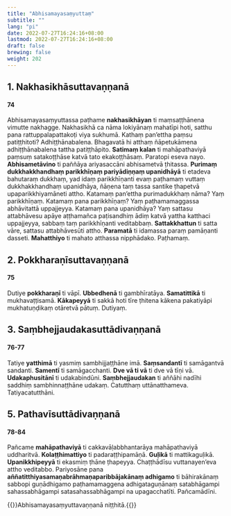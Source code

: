 ```yaml
---
title: "Abhisamayasaṃyuttaṃ"
subtitle: ""
lang: "pi"
date: 2022-07-27T16:24:16+08:00
lastmod: 2022-07-27T16:24:16+08:00
draft: false
brewing: false
weight: 202
---
```


## 1. Nakhasikhāsuttavaṇṇanā

#### 74

Abhisamayasaṃyuttassa paṭhame **nakhasikhāyan** ti maṃsaṭṭhānena vimutte nakhagge. Nakhasikhā ca nāma lokiyānaṃ mahatīpi hoti, satthu pana rattuppalapattakoṭi viya sukhumā. Kathaṃ pan’ettha paṃsu patiṭṭhitoti? Adhiṭṭhānabalena. Bhagavatā hi atthaṃ ñāpetukāmena adhiṭṭhānabalena tattha patiṭṭhāpito. **Satimaṃ kalan** ti mahāpathaviyā paṃsuṃ satakoṭṭhāse katvā tato ekakoṭṭhāsaṃ. Paratopi eseva nayo. **Abhisametāvino** ti paññāya ariyasaccāni abhisametvā ṭhitassa. **Purimaṃ dukkhakkhandhaṃ parikkhīṇaṃ pariyādiṇṇaṃ upanidhāyā** ti etadeva bahutaraṃ dukkhaṃ, yad idaṃ parikkhīṇanti evaṃ paṭhamaṃ vuttaṃ dukkhakkhandhaṃ upanidhāya, ñāṇena taṃ tassa santike ṭhapetvā upaparikkhiyamāneti attho. Katamaṃ pan’ettha purimadukkhaṃ nāma? Yaṃ parikkhīṇaṃ. Katamaṃ pana parikkhīṇaṃ? Yaṃ paṭhamamaggassa abhāvitattā uppajjeyya. Katamaṃ pana upanidhāya? Yaṃ sattasu attabhāvesu apāye aṭṭhamañca paṭisandhiṃ ādiṃ katvā yattha katthaci uppajjeyya, sabbaṃ taṃ parikkhīṇanti veditabbaṃ. **Sattakkhattun** ti satta vāre, sattasu attabhāvesūti attho. **Paramatā** ti idamassa paraṃ pamāṇanti dasseti. **Mahatthiyo** ti mahato atthassa nipphādako. Paṭhamaṃ.

## 2. Pokkharaṇīsuttavaṇṇanā

#### 75

Dutiye **pokkharaṇī** ti vāpī. **Ubbedhenā** ti gambhīratāya. **Samatittikā** ti mukhavaṭṭisamā. **Kākapeyyā** ti sakkā hoti tīre ṭhitena kākena pakatiyāpi mukhatuṇḍikaṃ otāretvā pātuṃ. Dutiyaṃ.

## 3. Saṃbhejjaudakasuttādivaṇṇanā

#### 76-77

Tatiye **yatthimā** ti yasmiṃ sambhijjaṭṭhāne imā. **Saṃsandantī** ti samāgantvā sandanti. **Samentī** ti samāgacchanti. **Dve vā ti vā** ti dve vā tīṇi vā. **Udakaphusitānī** ti udakabindūni. **Saṃbhejjaudakan** ti aññāhi nadīhi saddhiṃ sambhinnaṭṭhāne udakaṃ. Catutthaṃ uttānatthameva. Tatiyacatutthāni.

## 5. Pathavīsuttādivaṇṇanā

#### 78-84

Pañcame **mahāpathaviyā** ti cakkavāḷabbhantarāya mahāpathaviyā uddharitvā. **Kolaṭṭhimattiyo** ti padaraṭṭhipamāṇā. **Guḷikā** ti mattikaguḷikā. **Upanikkhipeyyā** ti ekasmiṃ ṭhāne ṭhapeyya. Chaṭṭhādīsu vuttanayen’eva attho veditabbo. Pariyosāne pana **aññatitthiyasamaṇabrāhmaṇaparibbājakānaṃ adhigamo** ti bāhirakānaṃ sabbopi guṇādhigamo paṭhamamaggena adhigataguṇānaṃ satabhāgampi sahassabhāgampi satasahassabhāgampi na upagacchatīti. Pañcamādīni.

{{<eof>}}Abhisamayasaṃyuttavaṇṇanā niṭṭhitā.{{</eof>}}